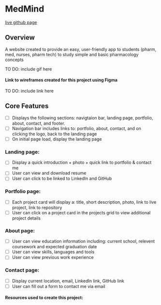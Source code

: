 # MedMind
[live github page](https://katherinj.github.io/MedMind/medmind-ui/)
## Overview

A website created to provide an easy, user-friendly app to students (pharm, med, nurses, pharm tech) to study simple and basic pharmacology concepts

TO DO: include gif here

#### Link to wireframes created for this project using Figma

TO DO: include link here

## Core Features

- [ ] Displays the following sections: navigtaion bar, landing page, portfolio, about, contact, and footer.
- [ ] Navigation bar includes links to: portfolio, about, contact, and on clicking the logo, back to the landing page
- [ ] On initial page load, display the landing page

### Landing page:

- [ ] Display a quick introduction + photo + quick link to portfolio & contact me
- [ ] User can view and download resume
- [ ] User can click to be linked to LinkedIn and GitHub

### Portfolio page:

- [ ] Each project card will display a: title, short description, photo, link to live project, link to repository
- [ ] User can click on a project card in the projects grid to view additional project details

### About page:

- [ ] User can view education information including: current school, relevent coursework and expected graduation date
- [ ] User can view skills, languages and tools
- [ ] User can view previous work experience

### Contact page:

- [ ] Display current location, email, LinkedIn link, GitHub link
- [ ] User can fill out a form to contact me via email

#### Resources used to create this project:
